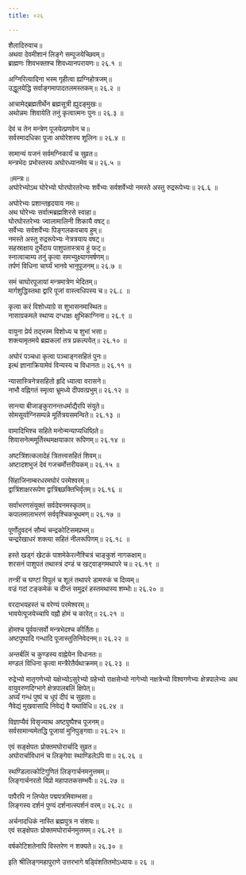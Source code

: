 ```yaml
---
title: ०२६

---
```

शैलादिरुवाच॥  
अथवा देवमीशानं लिङ्गे सम्पूजयेच्छिवम्॥  
ब्राह्मणः शिवभक्तश्च शिवध्यानपरायणः॥ २६.१ ॥  
  
अग्निरित्यादिना भस्म गृहीत्वा ह्यग्निहोत्रजम्॥  
उद्धूलयेद्धि सर्वाङ्गमापादतलमस्तकम्॥ २६.२ ॥  
  
आचामेद्ब्रह्मतीर्थेन ब्रह्मसूत्री ह्युदङ्मुखः॥  
अथोन्नमः शिवायेति तनुं कृत्वात्मनः पुनः॥ २६.३ ॥  
  
देवं च तेन मन्त्रेण पूजयेत्प्रणवेन च॥  
सर्वस्मादधिका पूजा अघोरेशस्य शूलिनः॥ २६.४ ॥  
  
सामान्यं यजनं सर्वमग्निकार्यं च सुव्रत॥  
मन्त्रभेदः प्रभोस्तस्य अघोरध्यानमेव च॥ २६.५ ॥  
  
॥मन्त्रः॥  
अघोरेभ्योऽथ घोरेभ्यो घोरघोरतरेभ्यः शर्वेभ्यः सर्वशर्वेभ्यो नमस्ते अस्तु रुद्ररूपेभ्यः॥ २६.६ ॥  
  
अघोरेभ्यः प्रशान्तहृदयाय नमः॥  
अथ घोरेभ्यः सर्वात्मब्रह्मशिरसे स्वाहा॥  
घोरघोरतरेभ्यः ज्वालामालिनी शिकायै वषट्॥  
सर्वेभ्यः सर्वशर्वेभ्यः पिङ्गलकवचाय हुम्॥  
नमस्ते अस्तु रुद्ररूपेभ्यः नेत्रत्रयाय वषट्॥  
सहस्राक्षाय दुर्भेदाय पाशुपतास्त्राय हुं फट्॥  
स्नात्वाचाम्य तनुं कृत्वा समभ्युक्ष्यागमर्षणम्॥  
तर्पणं विधिना चार्घ्यं भानवे भानुपूजनम्॥ २६.७ ॥  
  
समं चाघोरपूजायां मन्त्रमात्रेण भेदितम्॥  
मार्गशुद्धिस्तथा द्वारि पूजां वास्त्वधिपस्य च॥ २६.८ ॥  
  
कृत्वा करं विशोध्याग्रे स शुभासनमास्थितः॥  
नासाग्रकमले स्थाप्य दग्धाक्षः क्षुभिकाग्निना॥ २६.९ ॥  
  
वायुना प्रेर्य तद्भस्म विशोध्य च शुभां भसा॥  
शक्त्यामृतमये ब्रह्मकलां तत्र प्रकल्पयेत्॥ २६.१० ॥  
  
अघोरं पञ्चधा कृत्वा पञ्चाङ्गसहितं पुनः॥  
इत्थं ज्ञानाक्रियामेवं विन्यस्य च विधानतः॥ २६.११ ॥  
  
न्यासास्त्रिनेत्रसहितो हृदि ध्यात्वा वरासने॥  
नाभौ वह्निगतं स्मृत्वा भ्रूमध्ये दीपवत्प्रभुम्॥ २६.१२ ॥  
  
सान्त्या बीजाङ्कुरानन्तधर्माद्यैरपि संयुते॥  
सोमसूर्याग्निसम्पन्ने मूर्तित्रयसमन्विते॥ २६.१३ ॥  
  
वामादिभिश्च सहिते मनोन्मन्याप्यधिष्ठिते॥  
शिवासनेत्ममूर्तिस्थमक्षयाकार रूपिणम्॥ २६.१४ ॥  
  
अष्टत्रिंशत्कलादेहं त्रितत्त्वसहितं शिवम्॥  
अष्टादशभुजं देवं गजचर्मोत्तरीयकम्॥ २६.१५ ॥  
  
सिंहाजिनाम्बरधरमघोरं परमेश्वरम्॥  
द्वात्रिंशाक्षररूपेण द्वात्रिंश्च्छक्तिभिर्वृतम्॥ २६.१६ ॥  
  
सर्वाभरणसंयुक्तं सर्वदेवनमस्कृतम्॥  
कपालमालाभरणं सर्ववृश्चिकभूथमण्॥ २६.१७ ॥  
  
पूर्णोदुवदनं सौम्यं चन्द्रकोटिसमप्रभम्॥  
चन्द्ररेखाधरं शक्त्या सहितं नीलरूपिणम्॥ २६.१८ ॥  
  
हस्ते खड्गं खेटकं पाशमेकेरत्नैश्चित्रं चाङ्कुशं नागकक्षाम्॥  
शरसनं पाशुपतं तथास्त्रं दण्डं च खट्वाङ्गमथापरे च॥ २६.१९ ॥  
  
तन्त्रीं च घण्टां विपुलं च शूलं तथापरे डामरुकं च दिव्यम्॥  
वज्रं गदां टङ्कमेकं च दीप्तं समुद्ररं हस्तमथास्य शम्भोः॥ २६.२० ॥  
  
वरदाभयहस्तं च वरेण्यं परमेश्वरम्॥  
भावयेत्पूजयेच्चापि वह्नौ होमं च कारेत्॥ २६.२१ ॥  
  
होमश्च पूर्ववत्सर्वो मन्त्रभेदश्च कीर्तितः॥  
अष्टपुष्पादि गन्धादि पूजास्तुतिनिवेदनम्॥ २६.२२ ॥  
  
अन्तर्बलिं च कुण्डस्य वाह्नेयेन विधानतः॥  
मण्डलं विधिना कृत्वा मन्त्रैरेतैर्यथाक्रमम्॥ २६.२३ ॥  
  
रुद्रेभ्यो मातृगणेभ्यो यक्षेभ्योऽसुरेभ्यो ग्रहेभ्यो राक्षसेभ्यो नागेभ्यो नक्षत्रेभ्यो विश्वगणेभ्यः क्षेत्रपालेभ्यः अथ वायुवरुणदिग्भागे क्षेत्रपालबलिं क्षिपेत्॥  
अर्घ्यं गन्धं पुष्पं च धूपं दीपं च सुव्रताः॥  
नैवेद्यं मुखवासादि निवेद्यं वै यथाविधि॥ २६.२४ ॥  
  
विज्ञाप्यैवं विसृज्याथ अष्टपुष्पैश्च पूजनम्॥  
सर्वसामान्यमेतद्धि पूजायां मुनिपुङ्गवाः॥ २६.२५ ॥  
  
एवं सङ्क्षेपतः प्रोक्तमघोरार्चादि सुव्रत॥  
अघोरार्चाविधानं च लिङ्गेवा स्थाण्डिलेऽपि वा॥ २६.२६ ॥  
  
स्थण्डिलात्कोटिगुणितं लिङ्गार्चनमनुत्तमम्॥  
लिङ्गार्चनरतो विप्रो महापातकसम्भवैः॥ २६.२७ ॥  
  
पापैरपि न लिप्येत पद्मपत्रमिवाम्भसा॥  
लिङ्गस्य दर्शनं पुण्यं दर्शनात्स्पर्शनं वरम्॥ २६.२८ ॥  
  
अर्चनादधिकं नास्ति ब्रह्मपुत्र न संशयः॥  
एवं सङ्क्षेपतः प्रोक्तमघोरार्चनमुत्तमम्॥ २६.२९ ॥  
  
वर्षकोटिशतेनापि विस्तरेण न शक्यते॥ २६.३० ॥  
  
इति श्रीलिङ्गमहापुराणे उत्तरभागे षड्विंशतितमोऽध्यायः॥ २६ ॥